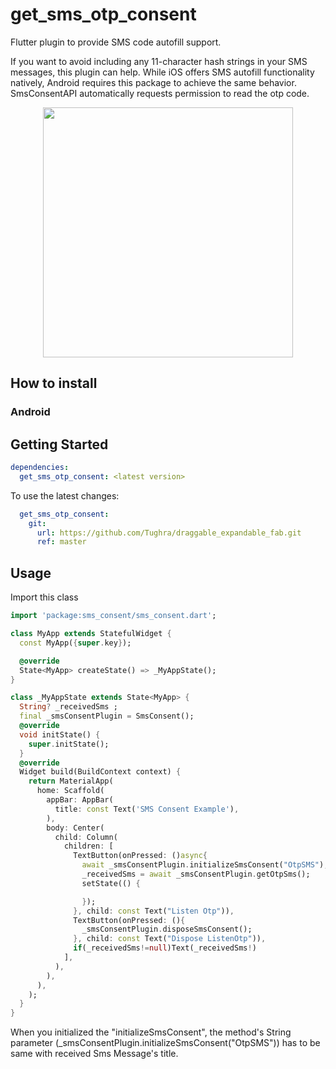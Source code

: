 # get_sms_otp_consent

Flutter plugin to provide SMS code autofill support.

If you want to avoid including any 11-character hash strings in your SMS messages, this plugin can help.
While iOS offers SMS autofill functionality natively, Android requires this package to achieve the same behavior.
SmsConsentAPI automatically requests permission to read the otp code.
<p align="center">
  <img src="https://github.com/Tughra/SmsConsentPlugin/blob/master/example/Screenshot_20240819_164610.png" width="400"/>
</p>

## How to install

### Android


## Getting Started

```yaml
dependencies:
  get_sms_otp_consent: <latest version>
```
To use the latest changes:

```yaml
  get_sms_otp_consent:
    git:
      url: https://github.com/Tughra/draggable_expandable_fab.git
      ref: master
```



## Usage

Import this class
```dart
import 'package:sms_consent/sms_consent.dart';
```

```dart
class MyApp extends StatefulWidget {
  const MyApp({super.key});

  @override
  State<MyApp> createState() => _MyAppState();
}

class _MyAppState extends State<MyApp> {
  String? _receivedSms ;
  final _smsConsentPlugin = SmsConsent();
  @override
  void initState() {
    super.initState();
  }
  @override
  Widget build(BuildContext context) {
    return MaterialApp(
      home: Scaffold(
        appBar: AppBar(
          title: const Text('SMS Consent Example'),
        ),
        body: Center(
          child: Column(
            children: [
              TextButton(onPressed: ()async{
                await _smsConsentPlugin.initializeSmsConsent("OtpSMS");
                _receivedSms = await _smsConsentPlugin.getOtpSms();
                setState(() {

                });
              }, child: const Text("Listen Otp")),
              TextButton(onPressed: (){
                _smsConsentPlugin.disposeSmsConsent();
              }, child: const Text("Dispose ListenOtp")),
              if(_receivedSms!=null)Text(_receivedSms!)
            ],
          ),
        ),
      ),
    );
  }
}
```
When you initialized the "initializeSmsConsent", the method's String parameter (_smsConsentPlugin.initializeSmsConsent("OtpSMS")) has to be same with received Sms Message's title.
